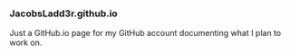 ### JacobsLadd3r.github.io

Just a GitHub.io page for my GitHub account documenting what I plan to work on.
